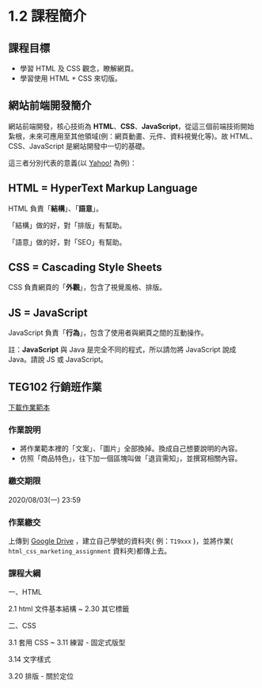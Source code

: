 # 1.2 課程簡介

## 課程目標

* 學習 HTML 及 CSS 觀念，瞭解網頁。
* 學習使用 HTML + CSS 來切版。

## 網站前端開發簡介

網站前端開發，核心技術為 **HTML**、**CSS**、**JavaScript**，從這三個前端技術開始紮根，未來可應用至其他領域\(例：網頁動畫、元件、資料視覺化等\)。故 HTML、CSS、JavaScript 是網站開發中一切的基礎。

這三者分別代表的意義\(以 [Yahoo!](https://tw.yahoo.com/) 為例\)：

## HTML = HyperText Markup Language

HTML 負責「**結構**」、「**語意**」。

「結構」做的好，對「排版」有幫助。

「語意」做的好，對「SEO」有幫助。

## CSS = Cascading Style Sheets

CSS 負責網頁的「**外觀**」，包含了視覺風格、排版。

## JS = JavaScript

JavaScript 負責「**行為**」，包含了使用者與網頁之間的互動操作。

註：**JavaScript** 與 Java 是完全不同的程式，所以請勿將 JavaScript 說成 Java。請說 JS 或 JavaScript。



## TEG102 行銷班作業

[下載作業範本](https://alldata.sgp1.digitaloceanspaces.com/sample/html_css_marketing_assignment.zip)

### 作業說明

* 將作業範本裡的「文案」、「圖片」全部換掉。換成自己想要說明的內容。
* 仿照「商品特色」，往下加一個區塊叫做「退貨需知」，並撰寫相關內容。

### 

### 繳交期限

2020/08/03\(一\) 23:59



### 作業繳交

上傳到 [Google Drive](https://drive.google.com/drive/folders/1yKlr41LztH1jLm1FGBtJ8PvuDhGDdMGx) ，建立自己學號的資料夾\( 例：`T19xxx` \)，並將作業\( `html_css_marketing_assignment` 資料夾\)都傳上去。



### 課程大綱 

一、HTML

2.1 html 文件基本結構 ~ 2.30 其它標籤

二、CSS

3.1 套用 CSS ~ 3.11 練習 - 固定式版型

3.14 文字樣式

3.20 排版 - 關於定位



